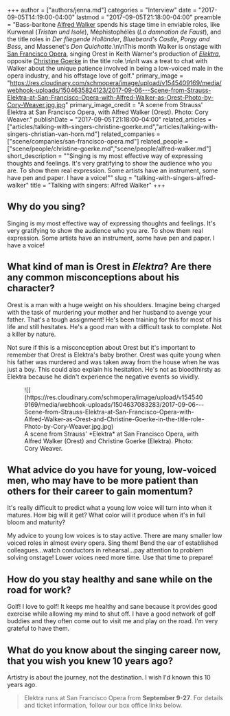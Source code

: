 +++
author = ["authors/jenna.md"]
categories = "Interview"
date = "2017-09-05T14:19:00-04:00"
lastmod = "2017-09-05T21:18:00-04:00"
preamble = "Bass-baritone [Alfred Walker](/scene/people/alfred-walker/) spends his stage time in enviable roles, like Kurwenal (*Tristan und Isole*), Méphistophélès (*La damnation de Faust*), and the title roles in *Der fliegende Holländer*, *Bluebeard's Castle*, *Porgy and Bess*, and Massenet's *Don Quichotte*.\n\nThis month Walker is onstage with [San Francisco Opera](/scene/companies/san-francisco-opera/), singing Orest in Keith Warner's production of [*Elektra*](https://sfopera.com/1718season/201718-season/elektra/), opposite [Christine Goerke](/talking-with-singers-christine-goerke/) in the title role.\n\nIt was a treat to chat with Walker about the unique patience involved in being a low-voiced male in the opera industry, and his offstage love of golf."
primary_image = "https://res.cloudinary.com/schmopera/image/upload/v1545409169/media/webhook-uploads/1504635824123/2017-09-06---Scene-from-Strauss-Elektra-at-San-Francisco-Opera-with-Alfred-Walker-as-Orest-Photo-by-Cory-Weaver.jpg.jpg"
primary_image_credit = "A scene from Strauss' Elektra at San Francisco Opera, with Alfred Walker (Orest). Photo: Cory Weaver."
publishDate = "2017-09-05T21:18:00-04:00"
related_articles = ["articles/talking-with-singers-christine-goerke.md","articles/talking-with-singers-christian-van-horn.md"]
related_companies = ["scene/companies/san-francisco-opera.md"]
related_people = ["scene/people/christine-goerke.md","scene/people/alfred-walker.md"]
short_description = "&quot;Singing is my most effective way of expressing thoughts and feelings.  It&#039;s very gratifying to show the audience who you are.  To show them real expression. Some artists have an instrument, some have pen and paper. I have a voice!&quot;"
slug = "talking-with-singers-alfred-walker"
title = "Talking with singers: Alfred Walker"
+++

## Why do you sing? 
 
Singing is my most effective way of expressing thoughts and feelings.  It's very gratifying to show the audience who you are.  To show them real expression. Some artists have an instrument, some have pen and paper. I have a voice! 

## What kind of man is Orest in *Elektra*?  Are there any common misconceptions about his character? 
 
Orest is a man with a huge weight on his shoulders.  Imagine being charged with the task of murdering your mother and her husband to avenge your father.  That's a tough assignment!  He's been training for this for most of his life and still hesitates.  He's a good man with a difficult task to complete.  Not a killer by nature.  

Not sure if this is a misconception about Orest but it's important to remember that Orest is Elektra's baby brother.  Orest was quite young when his father was murdered and was taken away from the house when he was just a boy.  This could also explain his hesitation.  He's not as bloodthirsty as Elektra because he didn't experience the negative events so vividly. 

<figure data-type="image">
![](https://res.cloudinary.com/schmopera/image/upload/v1545409169/media/webhook-uploads/1504637083283/2017-09-06---Scene-from-Strauss-Elektra-at-San-Francisco-Opera-with-Alfred-Walker-as-Orest-and-Christine-Goerke-in-the-title-role-Photo-by-Cory-Weaver.jpg.jpg)
<figcaption>A scene from Strauss' *Elektra* at San Francisco Opera, with Alfred Walker (Orest) and Christine Goerke (Elektra). Photo: Cory Weaver.</figcaption>
</figure>
 
## What advice do you have for young, low-voiced men, who may have to be more patient than others for their career to gain momentum?
 
It's really difficult to predict what a young low voice will turn into when it matures.  How big will it get?  What color will it produce when it's in full bloom and maturity?  

My advice to young low voices is to stay active. There are many smaller low voiced roles in almost every opera.  Sing them!  Bend the ear of established colleagues...watch conductors in rehearsal...pay attention to problem solving onstage!  Lower voices need more time.  Use that time to prepare! 

## How do you stay healthy and sane while on the road for work?  
 
Golf!  I love to golf!   It keeps me healthy and sane because it provides good exercise while allowing my mind to shut off.  I have a good network of golf buddies and they often come out to visit me and play on the road.  I'm very grateful to have them.

## What do you know about the singing career now, that you wish you knew 10 years ago? 
 
Artistry is about the journey, not the destination.  I wish I'd known this 10 years ago.

>Elektra runs at San Francisco Opera from **September 9-27**. For details and ticket information, follow our box office links below.
